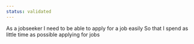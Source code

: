 ```yaml
---
status: validated
---
```


As a jobseeker
I need to be able to apply for a job easily
So that I spend as little time as possible applying for jobs
